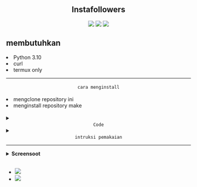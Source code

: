 <h2 align="center">Instafollowers</h2>
<p align="center">
<img src="https://img.shields.io/static/v1?label=followers&message=%20&logo=instagram&style=for-the-badge">
<img src="https://img.shields.io/static/v1?label=by+pejuang+kentang&message=%20&logo=rust&style=for-the-badge&color=green">
<img src="https://img.shields.io/static/v1?label=version&message=0.1v&logo=apache&style=for-the-badge&color=green">
</p>

## membutuhkan
<p align="center">
<li>Python 3.10</li>
<li>curl</li>
<li>termux only</li>
</p>

---------------------------------------------

<div align="center">
<code>cara menginstall</code><br>
</div><br>
<li>mengclone repository ini</li>
<li>menginstall repository make</li>
<br>
<details close>
     <summary><div align="center"><code>Code</code></summary></div>
     <div align="left">

```bash
# hanya berlaku pada termux
pkg update
pkg upgrade
pkg install git
git clone https://github.com/Bayu12345677/Instafollowers/
cd Instafolllwer
make setup
make run
```

<br>
     </div>
     </details>
<details close>
   <summary><div align="center"><code>intruksi pemakaian</code></div></summary>

> -> layar harus berukuran h=88 w=26<br>
> -> pastikan akun tumbal mempunyai foto profile<br>
> -> enjoy

</div>
</details>

----------------------------------

<details close>
  <summary><strong>Screensoot</strong></summary>
  <img src="https://github.com/Bayu12345677/Instafolllower/blob/master/img/Screenshot_20220610-110811.png">
  <img src="https://github.com/Bayu12345677/Instafolllower/blob/master/img/Screenshot_20220610-101616.png">
  <img src="https://github.com/Bayu12345677/Instafolllower/blob/master/img/Screenshot_20220610-093436.png">

</details>
<br>

- ![](https://img.shields.io/static/v1?label=jangan+lupa+kasi+stars&message=%20&logo=java&style=plastic&color=gray)
- ![](https://img.shields.io/static/v1?label=bagi+yg+punya+ide+silakan+pull+request&message=%20&logo=github&style=plastic&color=gray)

